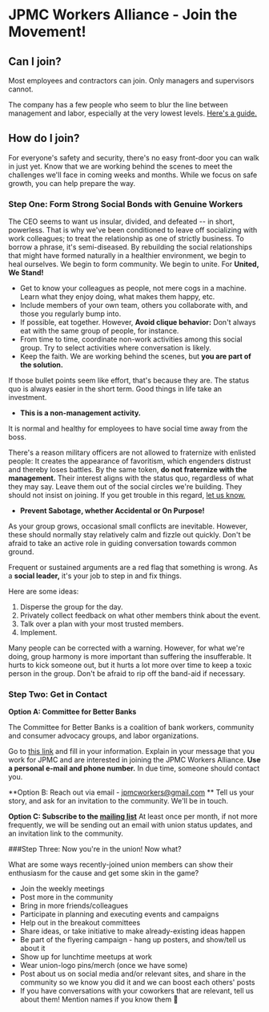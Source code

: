 # JPMC Workers Alliance - Join the Movement!

## Can I join?

Most employees and contractors can join. Only managers and supervisors cannot.

The company has a few people who seem to blur the line between management and labor,
especially at the very lowest levels. [Here's a guide.](/mgr)


## How do I join?

For everyone's safety and security, there's no easy front-door you can walk in just yet.
Know that we are working behind the scenes to meet the challenges we'll face in coming weeks and months.
While we focus on safe growth, you can help prepare the way.

### Step One: Form Strong Social Bonds with Genuine Workers

The CEO seems to want us insular, divided, and defeated -- in short, powerless.
That is why we've been conditioned to leave off socializing with work colleagues;
to treat the relationship as one of strictly business. To borrow a phrase, it's semi-diseased.
By rebuilding the social relationships that might have formed naturally in a healthier environment,
we begin to heal ourselves. We begin to form community. We begin to unite. For **United, We Stand!**

* Get to know your colleagues as people, not mere cogs in a machine. Learn what they enjoy doing, what makes them happy, etc.
* Include members of your own team, others you collaborate with, and those you regularly bump into.
* If possible, eat together. However, **Avoid clique behavior:** Don't always eat with the same group of people, for instance.
* From time to time, coordinate non-work activities among this social group. Try to select activities where conversation is likely.
* Keep the faith. We are working behind the scenes, but **you are part of the solution.**

If those bullet points seem like effort, that's because they are.
The status quo is always easier in the short term.
Good things in life take an investment.


* **This is a non-management activity.**

It is normal and healthy for employees to have social time away from the boss.

There's a reason military officers are not allowed to fraternize with enlisted people:
It creates the appearance of favoritism, which engenders distrust and thereby loses battles.
By the same token, **do not fraternize with the management.**
Their interest aligns with the status quo, regardless of what they may say.
Leave them out of the social circles we're building.
They should not insist on joining. If you get trouble in this regard,
[let us know.](/contact)


* **Prevent Sabotage, whether Accidental or On Purpose!**

As your group grows, occasional small conflicts are inevitable. However,
these should normally stay relatively calm and fizzle out quickly.
Don't be afraid to take an active role in guiding conversation towards
common ground.

Frequent or sustained arguments are a red flag that something is wrong.
As a **social leader,** it's your job to step in and fix things.

Here are some ideas:

1. Disperse the group for the day.
2. Privately collect feedback on what other members think about the event.
3. Talk over a plan with your most trusted members.
4. Implement.

Many people can be corrected with a warning. However, for what we're doing,
group harmony is more important than suffering the insufferable. It hurts to
kick someone out, but it hurts a lot more over time to keep a toxic person in
the group. Don't be afraid to rip off the band-aid if necessary.


### Step Two: Get in Contact

**Option A: Committee for Better Banks**

The Committee for Better Banks is a coalition of bank workers, community and consumer advocacy groups, and labor organizations.

Go to [this link](https://betterbanks.org/contact) and fill in your information.
Explain in your message that you work for JPMC and are interested in joining the JPMC Workers Alliance.
**Use a personal e-mail and phone number.**
In due time, someone should contact you.

**Option B: Reach out via email - jpmcworkers@gmail.com **
Tell us your story, and ask for an invitation to the community. We'll be in touch.

**Option C: Subscribe to the [mailing list](https://actionnetwork.org/forms/jpmcworkers-signup)**
At least once per month, if not more frequently, we will be sending out an email with union status updates, and an invitation link to the community.


###Step Three: Now you're in the union! Now what?

What are some ways recently-joined union members can show their enthusiasm for the cause and get some skin in the game?

* Join the weekly meetings
* Post more in the community
* Bring in more friends/colleagues
* Participate in planning and executing events and campaigns
* Help out in the breakout committees
* Share ideas, or take initiative to make already-existing ideas happen
* Be part of the flyering campaign - hang up posters, and show/tell us about it
* Show up for lunchtime meetups at work
* Wear union-logo pins/merch (once we have some)
* Post about us on social media and/or relevant sites, and share in the community so we know you did it and we can boost each others' posts
* If you have conversations with your coworkers that are relevant, tell us about them! Mention names if you know them 🙂
